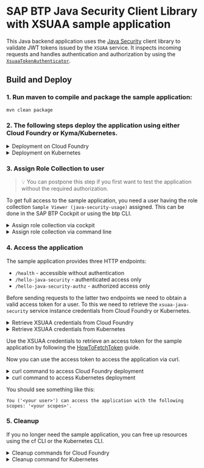# SAP BTP Java Security Client Library with XSUAA sample application
This Java backend application uses the [Java Security](../../java-security/) client library to validate JWT tokens issued by the `XSUAA` service.
It inspects incoming requests and handles authentication and authorization by using the [`XsuaaTokenAuthenticator`](/java-security/src/main/java/com/sap/cloud/security/servlet/XsuaaTokenAuthenticator.java).

## Build and Deploy
### 1. Run maven to compile and package the sample application:
```shell
mvn clean package
```

### 2. The following steps deploy the application using either Cloud Foundry or Kyma/Kubernetes.
<details>
<summary>Deployment on Cloud Foundry</summary>

#### Create the XSUAA service instance
Use the cf CLI to create an XSUAA service instance based on the authentication settings in [xs-security.json](./xs-security.json).
```shell
cf create-service xsuaa application xsuaa-java-security -c xs-security.json
```

#### Configure the manifest
The [vars](../vars.yml) contain hosts and paths that need to be adopted.

#### Deploy the application
Deploy the application using the cf CLI.

```shell
cf push --vars-file ../vars.yml
```
> :warning: This will expect 1 GB of free memory quota.
</details>

<details>
<summary>Deployment on Kubernetes</summary>

#### Build and tag docker image and push to repository
Execute the following docker commands to build and push the docker image to a repository.
Replace `<repository>/<image>` with your repository and image name.
```shell
docker build -t <repository>/<image> .
docker push <repository>/<image>
```

#### Configure the deployment.yml
In deployment.yml replace the placeholder `<YOUR IMAGE TAG>` with the image tag created in the previous step.

:warning: If you are [using a private repository](https://kubernetes.io/docs/tasks/configure-pod-container/pull-image-private-registry/),
you also need to provide the image pull secret in the deployment.yml.

#### Deploy the application
Deploy the application using [kubectl](https://kubernetes.io/docs/reference/kubectl/).
```shell
kubectl apply -f k8s/deployment.yml
```
</details>

### 3. Assign Role Collection to user
> :bulb: You can postpone this step if you first want to test the application without the required authorization.

To get full access to the sample application, you need a user having the role collection `Sample Viewer (java-security-usage)` assigned.
This can be done in the SAP BTP Cockpit or using the btp CLI.

<details>
<summary>Assign role collection via cockpit</summary>
In the cockpit navigate to your subaccount.
To assign the role collection of the sample application to a user you have basically two options:

1. Navigate to the user by clicking on `Security` -> `Users`,
select the user and click on `Assign Role Collection`
(more info at [help.sap.com](https://help.sap.com/docs/btp/sap-business-technology-platform/find-users-and-their-role-collection-assignments)).
2. Navigate to the role collection by clicking on `Security` -> `Role Collections`,
select `Sample Viewer (java-security-usage)`,
click on `Edit` to add the user and finish by clicking on `Save`
(more info at [help.sap.com](https://help.sap.com/docs/btp/sap-business-technology-platform/assign-users-to-role-collections)).
</details>

<details>
<summary>Assign role collection via command line</summary>

To assign the role collection to a user via the [btp CLI](https://help.sap.com/docs/btp/sap-business-technology-platform/account-administration-using-sap-btp-command-line-interface-btp-cli),
you need to [log in to your global account](https://help.sap.com/docs/btp/btp-cli-command-reference/btp-login) and execute the following command:

```shell
btp assign security/role-collection "Sample Viewer (java-security-usage)" --subaccount <subaccount id> --to-user <user email>
```
</details>

### 4. Access the application
The sample application provides three HTTP endpoints:
- `/health` - accessible without authentication
- `/hello-java-security` - authenticated access only
- `/hello-java-security-authz` - authorized access only

Before sending requests to the latter two endpoints we need to obtain a valid access token for a user.
To this we need to retrieve the `xsuaa-java-security` service instance credentials from Cloud Foundry or Kubernetes.

<details>
<summary>Retrieve XSUAA credentials from Cloud Foundry</summary>

Either use the cockpit to navigate to your application (via subaccount and space) and click on 'Environment Variables' or use the cf CLI command
```shell
cf env java-security-usage
```
to retrieve the application environment.
The environment variable `VCAP_SERVICES` contains a `credentials` section for the `xsuaa-java-security` service instance.
</details>

<details>
<summary>Retrieve XSUAA credentials from Kubernetes</summary>

Use the following Kubernetes CLI command to retrieve the `xsuaa-java-security` service instance credentials by reading the `xsuaa-service-binding` secret.
```shell
kubectl get secret "xsuaa-service-binding" -o go-template='{{range $k,$v := .data}}{{"### "}}{{$k}}{{"\n"}}{{$v|base64decode}}{{"\n\n"}}{{end}}'
```
</details>

Use the XSUAA credentials to retrieve an access token for the sample application by following the [HowToFetchToken](../../docs/HowToFetchToken.md#xsuaa-tokens) guide.

Now you can use the access token to access the application via curl.

<details>
<summary>curl command to access Cloud Foundry deployment</summary>

```
curl -X GET \
https://java-security-usage-<<ID>>.<<LANDSCAPE_APPS_DOMAIN>>/hello-java-security \
-H 'Authorization: Bearer <<access token>>'
```
</details>

<details>
<summary>curl command to access Kubernetes deployment</summary>

```shell
curl -X GET \
https://java-security-api.<<K8S DOMAIN>>/java-security-usage/hello-java-security \
-H 'Authorization: Bearer <<access token>>'
```
</details>

You should see something like this:
```
You ('<your user>') can access the application with the following scopes: '<your scopes>'.
```

### 5. Cleanup
If you no longer need the sample application, you can free up resources using the cf CLI or the Kubernetes CLI.

<details>
<summary>Cleanup commands for Cloud Foundry</summary>

```shell
cf delete -f java-security-usage
cf delete-service -f xsuaa-java-security
```
</details>

<details>
<summary>Cleanup command for Kubernetes</summary>

```shell
 kubectl delete -f k8s/deployment.yml
```
</details>
